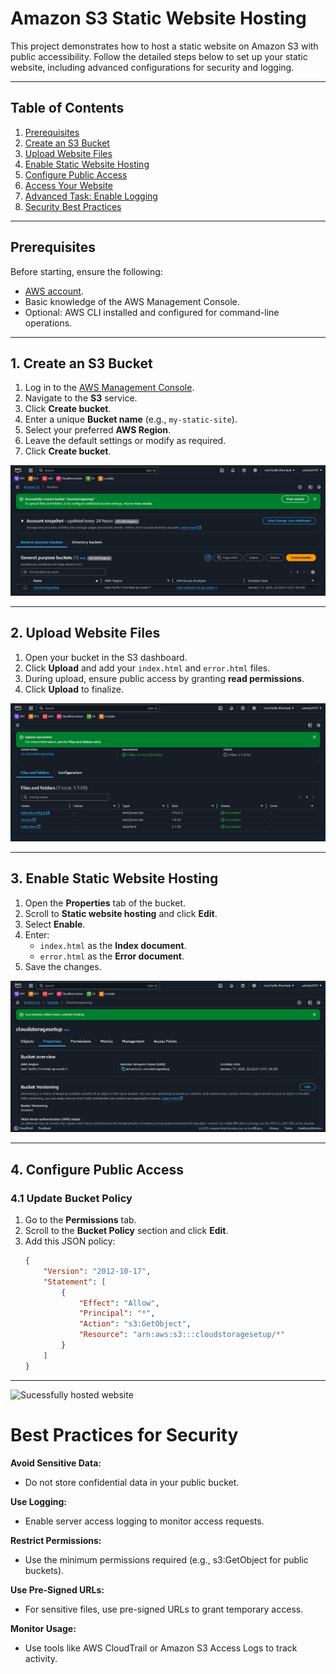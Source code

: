 # **Amazon S3 Static Website Hosting**

This project demonstrates how to host a static website on Amazon S3 with public accessibility. Follow the detailed steps below to set up your static website, including advanced configurations for security and logging.

---

## **Table of Contents**
1. [Prerequisites](#prerequisites)
2. [Create an S3 Bucket](#create-an-s3-bucket)
3. [Upload Website Files](#upload-website-files)
4. [Enable Static Website Hosting](#enable-static-website-hosting)
5. [Configure Public Access](#configure-public-access)
6. [Access Your Website](#access-your-website)
7. [Advanced Task: Enable Logging](#advanced-task-enable-logging)
8. [Security Best Practices](#security-best-practices)

---

## **Prerequisites**
Before starting, ensure the following:
- [AWS account](https://aws.amazon.com/).
- Basic knowledge of the AWS Management Console.
- Optional: AWS CLI installed and configured for command-line operations.

---

## **1. Create an S3 Bucket**

1. Log in to the [AWS Management Console](https://aws.amazon.com/console/).
2. Navigate to the **S3** service.
3. Click **Create bucket**.
4. Enter a unique **Bucket name** (e.g., `my-static-site`).
5. Select your preferred **AWS Region**.
6. Leave the default settings or modify as required.
7. Click **Create bucket**.

![Create Bucket](./bucketcreation.png)

---

## **2. Upload Website Files**

1. Open your bucket in the S3 dashboard.
2. Click **Upload** and add your `index.html` and `error.html` files.
3. During upload, ensure public access by granting **read permissions**.
4. Click **Upload** to finalize.

![Upload Files](./uploadedmedia.png)

---

## **3. Enable Static Website Hosting**

1. Open the **Properties** tab of the bucket.
2. Scroll to **Static website hosting** and click **Edit**.
3. Select **Enable**.
4. Enter:
   - `index.html` as the **Index document**.
   - `error.html` as the **Error document**.
5. Save the changes.

![Enable Static Hosting](./enabledstatichosting.png)

---

## **4. Configure Public Access**

### **4.1 Update Bucket Policy**
1. Go to the **Permissions** tab.
2. Scroll to the **Bucket Policy** section and click **Edit**.
3. Add this JSON policy:
   ```json
   {
       "Version": "2012-10-17",
       "Statement": [
           {
               "Effect": "Allow",
               "Principal": "*",
               "Action": "s3:GetObject",
               "Resource": "arn:aws:s3:::cloudstoragesetup/*"
           }
       ]
   }

---

![Sucessfully hosted website](./staticwebsite.png)


# Best Practices for Security

**Avoid Sensitive Data:**
- Do not store confidential data in your public bucket.

**Use Logging:**
- Enable server access logging to monitor access requests.

**Restrict Permissions:**
- Use the minimum permissions required (e.g., s3:GetObject for public buckets).

**Use Pre-Signed URLs:**
- For sensitive files, use pre-signed URLs to grant temporary access.

**Monitor Usage:**
- Use tools like AWS CloudTrail or Amazon S3 Access Logs to track activity.

